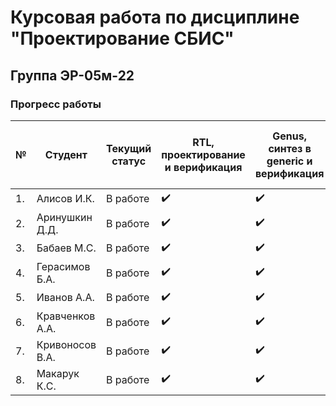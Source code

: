 # Курсовая работа по дисциплине "Проектирование СБИС"

## Группа ЭР-05м-22

### Прогресс работы

| № | Студент | Текущий статус | RTL, проектирование и верификация | Genus, синтез в generic и верификация | Genus, синтез в mapped и верификация | LEC | Innovus, проектирование топологии без контактных площадок | Virtuoso, импорт DEF-файла | Virtuoso, проверка DRC, ERC, LVS, antenna | Virtuoso, экстракция паразитных параметров | Virtuoso, моделирование в Spectre |
|---|-|---|---|---|---|---|---|---|---|---|---|
|1. | Алисов И.К.     | В работе | :heavy_check_mark: | :heavy_check_mark: | :heavy_check_mark: | :heavy_check_mark: | :heavy_check_mark: |  |  |  |  |
|2. | Аринушкин Д.Д.  | В работе | :heavy_check_mark: | :heavy_check_mark: | :heavy_check_mark: | :heavy_check_mark: | :heavy_check_mark: |  |  |  |  |
|3. | Бабаев М.С.     | В работе | :heavy_check_mark: | :heavy_check_mark: | :heavy_check_mark: | :heavy_check_mark: | :heavy_check_mark: |  |  |  |  |
|4. | Герасимов Б.А.  | В работе | :heavy_check_mark: | :heavy_check_mark: | :heavy_check_mark: | :heavy_check_mark: | :heavy_check_mark: |  |  |  |  |
|5. | Иванов А.А.     | В работе | :heavy_check_mark: | :heavy_check_mark: | :heavy_check_mark: | :heavy_check_mark: | :heavy_check_mark: |  |  |  |  |
|6. | Кравченков А.А. | В работе | :heavy_check_mark: | :heavy_check_mark: |  | :heavy_check_mark: | :heavy_check_mark: |  |  |  |  |
|7. | Кривоносов В.А. | В работе | :heavy_check_mark: | :heavy_check_mark: | :heavy_check_mark: | :heavy_check_mark: | :heavy_check_mark: |  |  |  |  |
|8. | Макарук К.С.    | В работе | :heavy_check_mark: | :heavy_check_mark: | :heavy_check_mark: | :heavy_check_mark: | :heavy_check_mark: |  |  |  |  |
